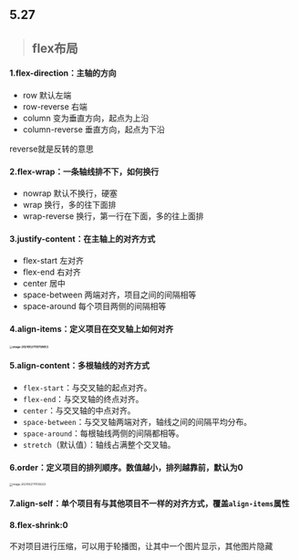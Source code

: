 ## 5.27

> ## flex布局

#### 1.flex-direction：主轴的方向

- row 默认左端
- row-reverse 右端
- column 变为垂直方向，起点为上沿
- column-reverse 垂直方向，起点为下沿

reverse就是反转的意思



#### 2.flex-wrap：一条轴线排不下，如何换行

- nowrap 默认不换行，硬塞
- wrap 换行，多的往下面排
- wrap-reverse 换行，第一行在下面，多的往上面排



#### 3.justify-content：在主轴上的对齐方式

- flex-start 左对齐
- flex-end 右对齐
- center 居中
- space-between 两端对齐，项目之间的间隔相等
- space-around 每个项目两侧的间隔相等



#### 4.align-items：定义项目在交叉轴上如何对齐

#### <img src="C:\Users\gjm\AppData\Roaming\Typora\typora-user-images\image-20210527110758853.png" alt="image-20210527110758853" style="zoom: 33%;" />



#### 5.align-content：多根轴线的对齐方式

- `flex-start`：与交叉轴的起点对齐。
- `flex-end`：与交叉轴的终点对齐。
- `center`：与交叉轴的中点对齐。
- `space-between`：与交叉轴两端对齐，轴线之间的间隔平均分布。
- `space-around`：每根轴线两侧的间隔都相等。
- `stretch`（默认值）：轴线占满整个交叉轴。



#### 6.order：定义项目的排列顺序。数值越小，排列越靠前，默认为0

<img src="C:\Users\gjm\AppData\Roaming\Typora\typora-user-images\image-20210527111139223.png" alt="image-20210527111139223" style="zoom:33%;" />



#### 7.align-self：单个项目有与其他项目不一样的对齐方式，覆盖`align-items`属性



#### 8.flex-shrink:0

不对项目进行压缩，可以用于轮播图，让其中一个图片显示，其他图片隐藏